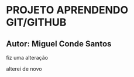 # PROJETO APRENDENDO GIT/GITHUB

## Autor: Miguel Conde Santos

fiz uma alteração


alterei de novo
